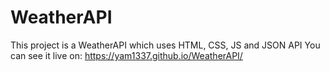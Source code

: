 # WeatherAPI
This project is a WeatherAPI which uses HTML, CSS, JS and JSON API
You can see it live on:
https://yam1337.github.io/WeatherAPI/